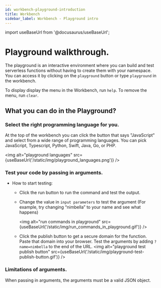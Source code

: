 ```yaml
---
id: workbench-playground-introduction
title: Workbench
sidebar_label: Workbench - Playground intro
---
```


import useBaseUrl from '@docusaurus/useBaseUrl';

# Playground walkthrough.

The playground is an interactive environment where you can build and test serverless functions without having to create them with your namespace. You can access it by clicking on the `playground` button or type `playground` in the workbench.

To display display the menu in the Workbench, run `help`.
To remove the menu, run `clear`.

## What you can do in the Playground?

### Select the right programming language for you.

At the top of the workbench you can click the button that says "JavaScript" and select from a wide range of programming languages. You can pick JavaScript, Typescript, Python, Swift, Java, Go, or PHP.

<img alt="playground languages" src={useBaseUrl('/static/img/playground_languages.png')} />

### Test your code by passing in arguments.

- How to start testing:

  - Click the run button to run the command and test the output.
  - Change the value in `input parameters` to test the argument (For example, try changing “nimbella” to your name and see what happens)

    <img alt="run commands in playground" src={useBaseUrl('/static/img/run_commands_in_playground.gif')} />

  - Click the publish button to get a secure domain for the function. Paste that domain into your browser. Test the arguments by adding `?name=nimbella` to the end of the URL.
    <img alt="playground test publish button" src={useBaseUrl('/static/img/playground-test-publish-button.gif')} />

### Limitations of arguments.

When passing in arguments, the arguments must be a valid JSON object.
